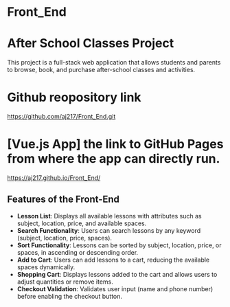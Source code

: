 # Front_End

# After School Classes Project
This project is a full-stack web application that allows students and parents to browse, book, and purchase after-school classes and activities.

# Github reopository link
https://github.com/aj217/Front_End.git

# [Vue.js App] the link to GitHub Pages from where the app can directly run.
https://aj217.github.io/Front_End/

## Features of the Front-End
- **Lesson List**: Displays all available lessons with attributes such as subject, location, price, and available spaces.
- **Search Functionality**: Users can search lessons by any keyword (subject, location, price, spaces).
- **Sort Functionality**: Lessons can be sorted by subject, location, price, or spaces, in ascending or descending order.
- **Add to Cart**: Users can add lessons to a cart, reducing the available spaces dynamically.
- **Shopping Cart**: Displays lessons added to the cart and allows users to adjust quantities or remove items.
- **Checkout Validation**: Validates user input (name and phone number) before enabling the checkout button.